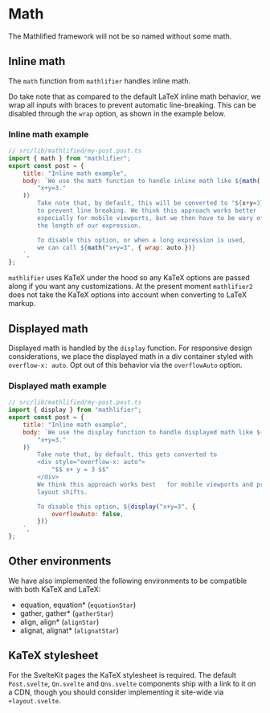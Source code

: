 # Math

The Mathlified framework will not be so named
without some math.

## Inline math

The `math` function from `mathlifier` handles inline math.

Do take note
that as compared to the default LaTeX inline math behavior,
we wrap all inputs with braces to prevent automatic line-breaking.
This can be disabled through the `wrap` option, as shown in the example below.

### Inline math example

```js
// src/lib/mathlified/my-post.post.ts
import { math } from "mathlifier";
export const post = {
	title: "Inline math example",
	body: `We use the math function to handle inline math like ${math(
		"x+y=3."
	)}
		Take note that, by default, this will be converted to "${x+y=3}$"
		to prevent line breaking. We think this approach works better
		especially for mobile viewports, but we then have to be wary of
		the length of our expression.

		To disable this option, or when a long expression is used,
		we can call ${math("x+y=3", { wrap: auto })}
	`,
};
```

`mathlifier` uses KaTeX under the hood so any KaTeX options are passed
along if you want any customizations.
At the present moment `mathlifier2` does not take the KaTeX options into
account when converting to LaTeX markup.

## Displayed math

Displayed math is handled by the `display` function. For responsive
design considerations,
we place the displayed math in a div container styled with
`overflow-x: auto`. Opt out of this behavior via the `overflowAuto` option.

### Displayed math example

```js
// src/lib/mathlified/my-post.post.ts
import { display } from "mathlifier";
export const post = {
	title: "Inline math example",
	body: `We use the display function to handle displayed math like ${display(
		"x+y=3."
	)}
		Take note that, by default, this gets converted to
		<div style="overflow-x: auto">
			"$$ x+ y = 3 $$"
		</div>
		We think this approach works best	for mobile viewports and prevents
		layout shifts.

		To disable this option, ${display("x+y=3", {
			overflowAuto: false,
		})}
	`,
};
```

## Other environments

We have also implemented the following environments to be compatible with both
KaTeX and LaTeX:

- equation, equation\* (`equationStar`)
- gather, gather\* (`gatherStar`)
- align, align\* (`alignStar`)
- alignat, alignat\* (`alignatStar`)

## KaTeX stylesheet

For the SvelteKit pages the KaTeX stylesheet is required.
The default `Post.svelte`, `Qn.svelte` and `Qns.svelte` components ship
with a link to it on a CDN, though you should consider implementing it site-wide
via `+layout.svelte`.
